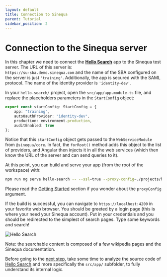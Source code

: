 ```yaml
---
layout: default
title: Connection to Sinequa
parent: Tutorial
sidebar_position: 2
---
```


# Connection to the Sinequa server

In this chapter we need to connect the [**Hello Search**](../apps/hello-search) app to the Sinequa test server. The URL of this server is:  
`https://su-sba.demo.sinequa.com` and the name of the SBA configured on the server is just `'training'`. Additionally, the app is secured with the SAML protocol. The name of the identity provider is `'identity-dev'`.

In your `hello-search/` project, open the `src/app/app.module.ts` file, and replace the placeholders parameters in the `StartConfig` object:

```ts
export const startConfig: StartConfig = {
    app: "training",
    autoOauthProvider: "identity-dev",
    production: environment.production,
    auditEnabled: true
};
```

Notice that this `startConfig` object gets passed to the `WebServiceModule` from `@sinequa/core`. In fact, the `forRoot()` method adds this object to the list of providers, and Angular then injects it in all the web services (which then know the URL of the server and can send queries to it).

At this point, you can build and serve your app (from the root of the workspace) with:

```bash
npm run ng serve hello-search -- --ssl=true --proxy-config=./projects/hello-search/src/proxy.conf.json
```

Please read the [Getting Started](../getting-started#develop-an-application) section if you wonder about the `proxyConfig` argument.

If the build is successful, you can navigate to `https://localhost:4200` in your favorite web browser. You should be greeted by a login page (this is where your need your Sinequa account). Put in your credentials and you should be redirected to the simplest of search pages. Type some keywords and search!

![Hello Search](/assets/tutorial/hello-search.png)

Note: the searchable content is composed of a few wikipedia pages and the Sinequa documentation.

Before going to the [next step](search-module), take some time to analyze the source code of [Hello Search](../apps/hello-search) and more specifically the `src/app/` subfolder, to fully understand its internal logic.
